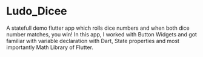 # Ludo_Dicee

A statefull demo flutter app which rolls dice numbers and when both dice number matches, you win! In this app, I worked with Button Widgets and got familiar with variable declaration with Dart, State properties and most importantly Math Library of Flutter.

